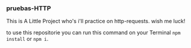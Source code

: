 ### pruebas-HTTP
This is A Little Project who's i'll practice on http-requests. wish me luck!

to use this repositorie you can run this command on your Terminal `npm install` or `npm i`.
